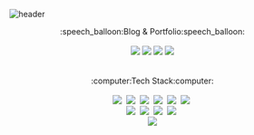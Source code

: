 
<!--
**k1mhyewon/k1mhyewon** is a ✨ _special_ ✨ repository because its `README.md` (this file) appears on your GitHub profile.

Here are some ideas to get you started:

- 🔭 I’m currently working on ...
- 🌱 I’m currently learning ...
- 👯 I’m looking to collaborate on ...
- 🤔 I’m looking for help with ...
- 💬 Ask me about ...
- 📫 How to reach me: ...
- 😄 Pronouns: ...
- ⚡ Fun fact: ...
-->

![header](https://capsule-render.vercel.app/api?type=waving&color=timeGradient&height=300&section=header&text=Welcome&fontSize=90&desc=Hyewon's%20Github%20Profile)


<div align="center">
	:speech_balloon:Blog & Portfolio:speech_balloon:
</div>
<br>
<div align="center">	 
	<a href="https://github.com/k1mhyewon" target="_blank"><img src="https://img.shields.io/badge/Github-181717?style=flat&logo=github&logoColor=white" /></a>
	<a href="https://brissy.tistory.com/" target="_blank"><img src="https://img.shields.io/badge/Tistory Blog-ffb13b?style=flat&logo=tistory&logoColor=white"/></a> 
	<a href="https://medium.com/@kimhy0434" target="_blank"><img src="https://img.shields.io/badge/Medium-lightgray?style=flat&logo=medium&logoColor=white" /></a>
	<a href="https://pushy-paste-a53.notion.site/Kim-Hyewon-6eed17557ee749c9b7a8853d65013a40" target="_blank"><img src="https://img.shields.io/badge/Notion-0769AD?style=flat&logo=notion&logoColor=white"/></a>
	
</div>

<br>
<br>
<div align="center">
	:computer:Tech Stack:computer:
</div>
<br>
<div align="center">
	<img src="https://img.shields.io/badge/Java-007396?style=flat&logo=Conda-Forge&logoColor=white" />&nbsp
	<img src="https://img.shields.io/badge/HTML5-E34F26?style=flat&logo=HTML5&logoColor=white" />&nbsp
	<img src="https://img.shields.io/badge/CSS3-1572B6?style=flat&logo=CSS3&logoColor=white" />&nbsp
	<img src="https://img.shields.io/badge/Mybatis-F7DF1E?style=flat&logo=mega&logoColor=white" />&nbsp
	<img src="https://img.shields.io/badge/jQuery-0769AD?style=flat&logo=jQuery&logoColor=white" />&nbsp
	<img src="https://img.shields.io/badge/Javascript-ffb13b?style=flat&logo=javascript&logoColor=white"/></a>&nbsp 
	<br>
	<img src="https://img.shields.io/badge/Spring-6DB33F?style=flat&logo=Spring&logoColor=white" />&nbsp
	<img src="https://img.shields.io/badge/SpringBoot-6DB33F?style=flat&logo=SpringBoot&logoColor=white"/></a>&nbsp 
	<img src="https://img.shields.io/badge/Bootstrap-7952B3?style=flat&logo=Bootstrap&logoColor=white" />&nbsp
	<img src="https://img.shields.io/badge/Oracle%20SQL-F80000?style=flat&logo=Oracle&logoColor=white" />&nbsp
	<br>
	<img src="https://img.shields.io/badge/apache tomcat-F8DC75?style=flat&logo=apachetomcat&logoColor=white">
</div>
<br>
<!--
<div align="center">
	:balloon:About Me:balloon:
</div>
<br>
<div align="center">
	
</div>
-->
